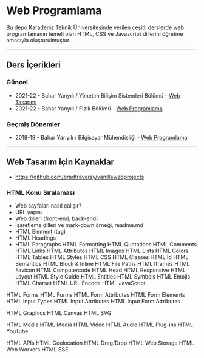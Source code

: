 # Web Programlama
Bu depo Karadeniz Teknik Üniversitesinde verilen çeşitli derslerde web programlamanın temeli olan HTML, CSS ve Javascript dillerini öğretme amacıyla oluşturulmuştur.

---

## Ders İçerikleri
### Güncel
* 2021-22 - Bahar Yarıyılı / Yönetim Bilişim Sistemleri Bölümü - [Web Tasarımı](2021-22-ybs/readme.md)
* 2021-22 - Bahar Yarıyılı / Fizik Bölümü - [Web Programlama](2021-22-fizik/readme.md)
### Geçmiş Dönemler
* 2018-19 - Bahar Yarıyılı / Bilgisayar Mühendisliği - [Web Programlama](2018-19_ceng/readme.md)

---
## Web Tasarım için Kaynaklar
* https://github.com/bradtraversy/vanillawebprojects


### HTML Konu Sıralaması
* Web sayfaları nasıl çalışır?
* URL yapısı
* Web dilleri (front-end, back-end)
* İşaretleme dilleri ve mark-down örneği, readme.md
* HTML Element (tag)
* HTML Headings
* HTML Paragraphs
HTML Formatting
HTML Quotations
HTML Comments
HTML Links
HTML Attributes
HTML Images
HTML Lists
HTML Colors
HTML Tables
HTML Styles
HTML CSS
HTML Classes
HTML Id
HTML Semantics
HTML Block & Inline
HTML File Paths
HTML Iframes
HTML Favicon
HTML Computercode
HTML Head
HTML Responsive
HTML Layout
HTML Style Guide
HTML Entities
HTML Symbols
HTML Emojis
HTML Charset
HTML URL Encode
HTML JavaScript

HTML Forms
HTML Forms
HTML Form Attributes
HTML Form Elements
HTML Input Types
HTML Input Attributes
HTML Input Form Attributes

HTML Graphics
HTML Canvas
HTML SVG

HTML Media
HTML Media
HTML Video
HTML Audio
HTML Plug-ins
HTML YouTube

HTML APIs
HTML Geolocation
HTML Drag/Drop
HTML Web Storage
HTML Web Workers
HTML SSE